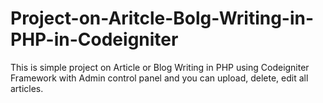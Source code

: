 # Project-on-Aritcle-Bolg-Writing-in-PHP-in-Codeigniter
This is simple project on Article or Blog Writing in PHP using Codeigniter Framework with Admin control panel and you can upload, delete, edit all articles.
